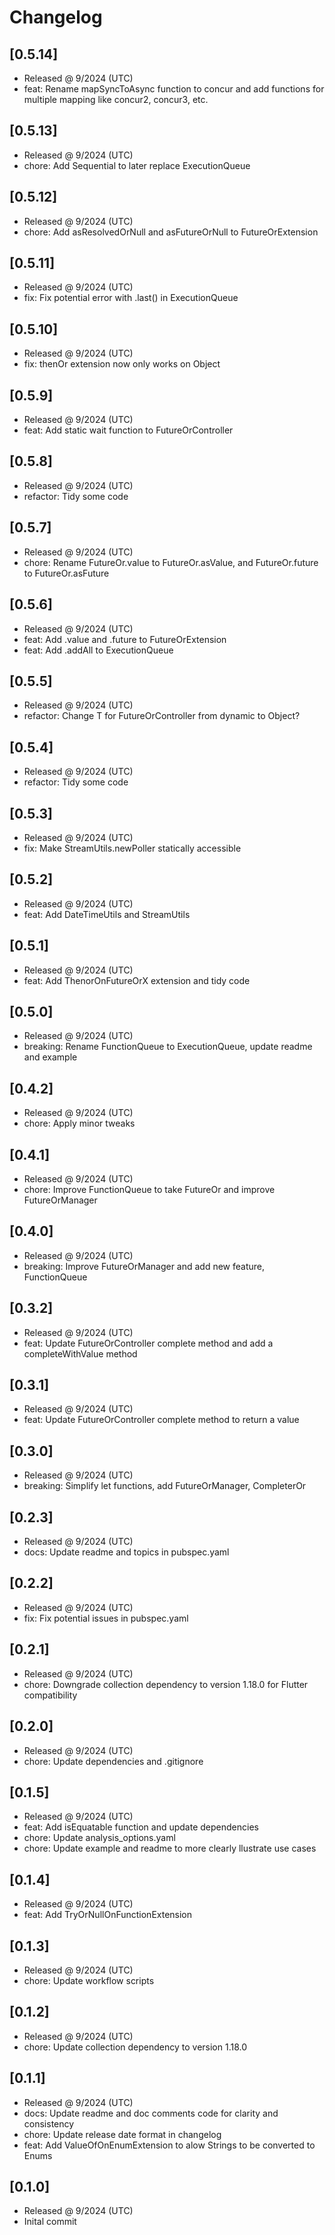 # Changelog

## [0.5.14]

- Released @ 9/2024 (UTC)
- feat: Rename mapSyncToAsync function to concur and add functions for multiple mapping like concur2, concur3, etc.

## [0.5.13]

- Released @ 9/2024 (UTC)
- chore: Add Sequential to later replace ExecutionQueue

## [0.5.12]

- Released @ 9/2024 (UTC)
- chore: Add asResolvedOrNull and asFutureOrNull to FutureOrExtension

## [0.5.11]

- Released @ 9/2024 (UTC)
- fix: Fix potential error with .last() in ExecutionQueue

## [0.5.10]

- Released @ 9/2024 (UTC)
- fix: thenOr extension now only works on Object

## [0.5.9]

- Released @ 9/2024 (UTC)
- feat: Add static wait function to FutureOrController

## [0.5.8]

- Released @ 9/2024 (UTC)
- refactor: Tidy some code

## [0.5.7]

- Released @ 9/2024 (UTC)
- chore: Rename FutureOr.value to FutureOr.asValue, and FutureOr.future to FutureOr.asFuture

## [0.5.6]

- Released @ 9/2024 (UTC)
- feat: Add .value and .future to FutureOrExtension
- feat: Add .addAll to ExecutionQueue

## [0.5.5]

- Released @ 9/2024 (UTC)
- refactor: Change T for FutureOrController from dynamic to Object?

## [0.5.4]

- Released @ 9/2024 (UTC)
- refactor: Tidy some code

## [0.5.3]

- Released @ 9/2024 (UTC)
- fix: Make StreamUtils.newPoller statically accessible

## [0.5.2]

- Released @ 9/2024 (UTC)
- feat: Add DateTimeUtils and StreamUtils

## [0.5.1]

- Released @ 9/2024 (UTC)
- feat: Add ThenorOnFutureOrX extension and tidy code

## [0.5.0]

- Released @ 9/2024 (UTC)
- breaking: Rename FunctionQueue to ExecutionQueue, update readme and example

## [0.4.2]

- Released @ 9/2024 (UTC)
- chore: Apply minor tweaks

## [0.4.1]

- Released @ 9/2024 (UTC)
- chore: Improve FunctionQueue to take FutureOr and improve FutureOrManager

## [0.4.0]

- Released @ 9/2024 (UTC)
- breaking: Improve FutureOrManager and add new feature, FunctionQueue

## [0.3.2]

- Released @ 9/2024 (UTC)
- feat: Update FutureOrController complete method and add a completeWithValue method

## [0.3.1]

- Released @ 9/2024 (UTC)
- feat: Update FutureOrController complete method to return a value

## [0.3.0]

- Released @ 9/2024 (UTC)
- breaking: Simplify let functions, add FutureOrManager, CompleterOr

## [0.2.3]

- Released @ 9/2024 (UTC)
- docs: Update readme and topics in pubspec.yaml

## [0.2.2]

- Released @ 9/2024 (UTC)
- fix: Fix potential issues in pubspec.yaml

## [0.2.1]

- Released @ 9/2024 (UTC)
- chore: Downgrade collection dependency to version 1.18.0 for Flutter compatibility

## [0.2.0]

- Released @ 9/2024 (UTC)
- chore: Update dependencies and .gitignore

## [0.1.5]

- Released @ 9/2024 (UTC)
- feat: Add isEquatable function and update dependencies
- chore: Update analysis_options.yaml
- chore: Update example and readme to more clearly llustrate use cases

## [0.1.4]

- Released @ 9/2024 (UTC)
- feat: Add TryOrNullOnFunctionExtension

## [0.1.3]

- Released @ 9/2024 (UTC)
- chore: Update workflow scripts

## [0.1.2]

- Released @ 9/2024 (UTC)
- chore: Update collection dependency to version 1.18.0

## [0.1.1]

- Released @ 9/2024 (UTC)
- docs: Update readme and doc comments code for clarity and consistency
- chore: Update release date format in changelog
- feat: Add ValueOfOnEnumExtension to alow Strings to be converted to Enums

## [0.1.0]

- Released @ 9/2024 (UTC)
- Inital commit
